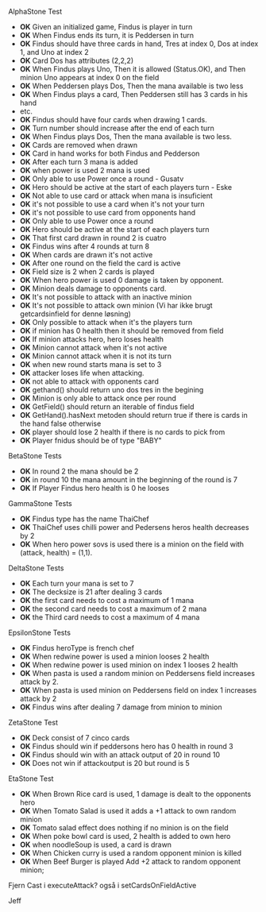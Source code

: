 AlphaStone Test

- **OK** Given an initialized game, Findus is player in turn
- **OK** When Findus ends its turn, it is Peddersen in turn
- **OK** Findus should have three cards in hand, Tres at index 0, Dos at index 1, and Uno at index 2
- **OK** Card Dos has attributes (2,2,2)
- **OK** When Findus plays Uno, Then it is allowed (Status.OK), and Then minion Uno appears at index 0 on the field
- **OK** When Peddersen plays Dos, Then the mana available is two less
- **OK** When Findus plays a card, Then Peddersen still has 3 cards in his hand
- etc.
- **OK** Findus should have four cards when drawing 1 cards.
- **OK** Turn number should increase after the end of each turn
- **OK** When Findus plays Dos, Then the mana available is two less.
- **OK** Cards are removed when drawn
- **OK** Card in hand works for both Findus and Pedderson
- **OK** After each turn 3 mana is added
- **OK** when power is used 2 mana is used
- **OK** Only able to use Power once a round - Gusatv
- **OK** Hero should be active at the start of each players turn - Eske
- **OK** Not able to use card or attack when mana is insuficient
- **OK** it's not possible to use a card when it's not your turn
- **OK** it's not possible to use card from opponents hand
- **OK** Only able to use Power once a round
- **OK** Hero should be active at the start of each players turn
- **OK** That first card drawn in round 2 is cuatro
- **OK** Findus wins after 4 rounds at turn 8
- **OK** When cards are drawn it's not active
- **OK** After one round on the field the card is active
- **OK** Field size is 2 when 2 cards is played
- **OK** When hero power is used 0 damage is taken by opponent.
- **OK** Minion deals damage to opponents card.
- **OK** It's not possible to attack with an inactive minion
- **OK** It's not possible to attack own minion (Vi har ikke brugt getcardsinfield for denne løsning)
- **OK** Only possible to attack when it's the players turn
- **OK** if minion has 0 health then it should be removed from field
- **OK** If minion attacks hero, hero loses health
- **OK** Minion cannot attack when it's not active
- **OK** Minion cannot attack when it is not its turn
- **OK** when new round starts mana is set to 3
- **OK** attacker loses life when attacking.
- **OK** not able to attack with opponents card
- **OK** gethand() should return uno dos tres in the begining
- **OK** Minion is only able to attack once per round
- **OK** GetField() should return an iterable of findus field
- **OK** GetHand().hasNext metoden should return true if there is cards in the hand false otherwise
- **OK** player should lose 2 health if there is no cards to pick from
- **OK** Player fnidus should be of type "BABY"

BetaStone Tests

- **OK** In round 2 the mana should be 2
- **OK** in round 10 the mana amount in the beginning of the round is 7
- **OK** If Player Findus hero health is 0 he looses

GammaStone Tests

- **OK** Findus type has the name ThaiChef
- **OK** ThaiChef uses chilli power and Pedersens heros health decreases by 2
- **OK** When hero power sovs is used there is a minion on the field with (attack, health) = (1,1).

DeltaStone Tests

- **OK** Each turn your mana is set to 7
- **OK** The decksize is 21 after dealing 3 cards
- **OK** the first card needs to cost a maximum of 1 mana
- **OK** the second card needs to cost a maximum of 2 mana
- **OK** the Third card needs to cost a maximum of 4 mana

EpsilonStone Tests

- **OK** Findus heroType is french chef
- **OK** When redwine power is used a minion looses 2 health 
- **OK** When redwine power is used minion on index 1 looses 2 health
- **OK** When pasta is used a random minion on Peddersens field increases attack by 2.
- **OK** When pasta is used minion on Peddersens field on index 1 increases attack by 2
- **OK** Findus wins after dealing 7 damage from minion to minion

ZetaStone Test
- **OK** Deck consist of 7 cinco cards
- **OK** Findus should win if peddersons hero has 0 health in round 3
- **OK** Findus should win with an attack output of 20 in round 10
- **OK** Does not win if attackoutput is 20 but round is 5

EtaStone Test
- **OK** When Brown Rice card is used, 1 damage is dealt to the opponents hero
- **OK** When Tomato Salad is used it adds a +1 attack to own random minion 
- **OK** Tomato salad effect does nothing if no minion is on the field
- **OK** When poke bowl card is used, 2 health is added to own hero
- **OK** when noodleSoup is used, a card is drawn
- **OK** When Chicken curry is used a random opponent minion is killed
- **OK** When Beef Burger is played Add +2 attack to random opponent minion; 


Fjern Cast i executeAttack?
også i setCardsOnFieldActive

Jeff
